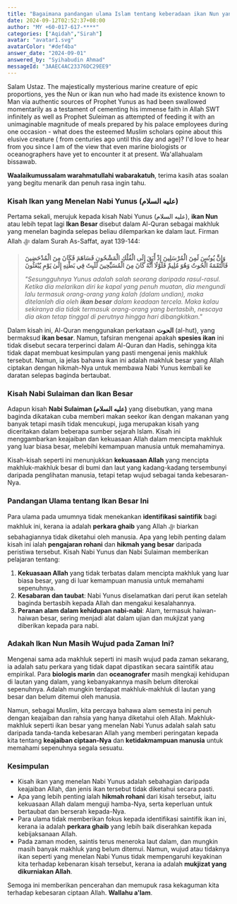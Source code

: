 ```yaml
---
title: "Bagaimana pandangan ulama Islam tentang keberadaan ikan Nun yang dikatakan diceritakan oleh Nabi Yunus dan Sulaiman?"
date: 2024-09-12T02:52:37+08:00
author: "MY +60-017-617-****"
categories: ["Aqidah","Sirah"]
avatar: "avatar1.svg"
avatarColor: "#def4ba"
answer_date: "2024-09-01"
answered_by: "Syihabudin Ahmad"
messageId: "3AAEC4AC23376DC29EE9"
---
```


Salam Ustaz. The majestically mysterious marine creature of epic proportions, yes the Nun or ikan nun who had made its existence known to Man via authentic sources of Prophet Yunus as had been swallowed momentarily as a testament of cementing his immense faith in Allah SWT infinitely as well as Prophet Suleiman as attempted of feeding it with an unimaginable magnitude of meals prepared by his palace employees during one occasion - what does the esteemed Muslim scholars opine about this elusive creature ( from centuries ago until this day and age)?  I'd love to hear from you since I am of the view that even marine biologists or oceanographers have yet to encounter it at present. Wa'allahualam bissawab.

<!--more-->

**Waalaikumussalam warahmatullahi wabarakatuh**, terima kasih atas soalan yang begitu menarik dan penuh rasa ingin tahu.

### Kisah Ikan yang Menelan Nabi Yunus (عليه السلام)
Pertama sekali, merujuk kepada kisah Nabi Yunus (عليه السلام), **ikan Nun** atau lebih tepat lagi **Ikan Besar** disebut dalam Al-Quran sebagai makhluk yang menelan baginda selepas beliau dilemparkan ke dalam laut. Firman Allah ﷻ dalam Surah As-Saffat, ayat 139-144:

> **وَإِنَّ يُونُسَ لَمِنَ الْمُرْسَلِينَ إِذْ أَبَقَ إِلَى الْفُلْكِ الْمَشْحُونِ فَسَاهَمَ فَكَانَ مِنَ الْمُدْحَضِينَ فَالْتَقَمَهُ الْحُوتُ وَهُوَ مُلِيمٌ فَلَوْلَا أَنَّهُ كَانَ مِنَ الْمُسَبِّحِينَ لَلَبِثَ فِي بَطْنِهِ إِلَىٰ يَوْمِ يُبْعَثُونَ**
>
> _"Sesungguhnya Yunus adalah salah seorang daripada rasul-rasul. Ketika dia melarikan diri ke kapal yang penuh muatan, dia mengundi lalu termasuk orang-orang yang kalah (dalam undian), maka ditelanlah dia oleh **ikan besar** dalam keadaan tercela. Maka kalau sekiranya dia tidak termasuk orang-orang yang bertasbih, nescaya dia akan tetap tinggal di perutnya hingga hari dibangkitkan."_

Dalam kisah ini, Al-Quran menggunakan perkataan **الحوت** (al-hut), yang bermaksud **ikan besar**. Namun, tafsiran mengenai apakah **spesies ikan** ini tidak disebut secara terperinci dalam Al-Quran dan Hadis, sehingga kita tidak dapat membuat kesimpulan yang pasti mengenai jenis makhluk tersebut. Namun, ia jelas bahawa ikan ini adalah makhluk besar yang Allah ciptakan dengan hikmah-Nya untuk membawa Nabi Yunus kembali ke daratan selepas baginda bertaubat.

### Kisah Nabi Sulaiman dan Ikan Besar
Adapun kisah **Nabi Sulaiman (عليه السلام)** yang disebutkan, yang mana baginda dikatakan cuba memberi makan seekor ikan dengan makanan yang banyak tetapi masih tidak mencukupi, juga merupakan kisah yang diceritakan dalam beberapa sumber sejarah Islam. Kisah ini menggambarkan keajaiban dan kekuasaan Allah dalam mencipta makhluk yang luar biasa besar, melebihi kemampuan manusia untuk memahaminya.

Kisah-kisah seperti ini menunjukkan **kekuasaan Allah** yang mencipta makhluk-makhluk besar di bumi dan laut yang kadang-kadang tersembunyi daripada penglihatan manusia, tetapi tetap wujud sebagai tanda kebesaran-Nya.

### Pandangan Ulama tentang Ikan Besar Ini
Para ulama pada umumnya tidak menekankan **identifikasi saintifik** bagi makhluk ini, kerana ia adalah **perkara ghaib** yang Allah ﷻ biarkan sebahagiannya tidak diketahui oleh manusia. Apa yang lebih penting dalam kisah ini ialah **pengajaran rohani** dan **hikmah yang besar** daripada peristiwa tersebut. Kisah Nabi Yunus dan Nabi Sulaiman memberikan pelajaran tentang:

1. **Kekuasaan Allah** yang tidak terbatas dalam mencipta makhluk yang luar biasa besar, yang di luar kemampuan manusia untuk memahami sepenuhnya.
2. **Kesabaran dan taubat**: Nabi Yunus diselamatkan dari perut ikan setelah baginda bertasbih kepada Allah dan mengakui kesalahannya.
3. **Peranan alam dalam kehidupan nabi-nabi**: Alam, termasuk haiwan-haiwan besar, sering menjadi alat dalam ujian dan mukjizat yang diberikan kepada para nabi.

### Adakah Ikan Nun Masih Wujud pada Zaman Ini?
Mengenai sama ada makhluk seperti ini masih wujud pada zaman sekarang, ia adalah satu perkara yang tidak dapat dipastikan secara saintifik atau empirikal. Para **biologis marin** dan **oceanografer** masih mengkaji kehidupan di lautan yang dalam, yang kebanyakannya masih belum diterokai sepenuhnya. Adalah mungkin terdapat makhluk-makhluk di lautan yang besar dan belum ditemui oleh manusia.

Namun, sebagai Muslim, kita percaya bahawa alam semesta ini penuh dengan keajaiban dan rahsia yang hanya diketahui oleh Allah. Makhluk-makhluk seperti ikan besar yang menelan Nabi Yunus adalah salah satu daripada tanda-tanda kebesaran Allah yang memberi peringatan kepada kita tentang **keajaiban ciptaan-Nya** dan **ketidakmampuan manusia** untuk memahami sepenuhnya segala sesuatu.

### Kesimpulan
- Kisah ikan yang menelan Nabi Yunus adalah sebahagian daripada keajaiban Allah, dan jenis ikan tersebut tidak diketahui secara pasti.
- Apa yang lebih penting ialah **hikmah rohani** dari kisah tersebut, iaitu kekuasaan Allah dalam menguji hamba-Nya, serta keperluan untuk bertaubat dan berserah kepada-Nya.
- Para ulama tidak memberikan fokus kepada identifikasi saintifik ikan ini, kerana ia adalah **perkara ghaib** yang lebih baik diserahkan kepada kebijaksanaan Allah.
- Pada zaman moden, saintis terus meneroka laut dalam, dan mungkin masih banyak makhluk yang belum ditemui. Namun, wujud atau tidaknya ikan seperti yang menelan Nabi Yunus tidak mempengaruhi keyakinan kita terhadap kebenaran kisah tersebut, kerana ia adalah **mukjizat yang dikurniakan Allah**.

Semoga ini memberikan pencerahan dan memupuk rasa kekaguman kita terhadap kebesaran ciptaan Allah. **Wallahu a'lam**.
